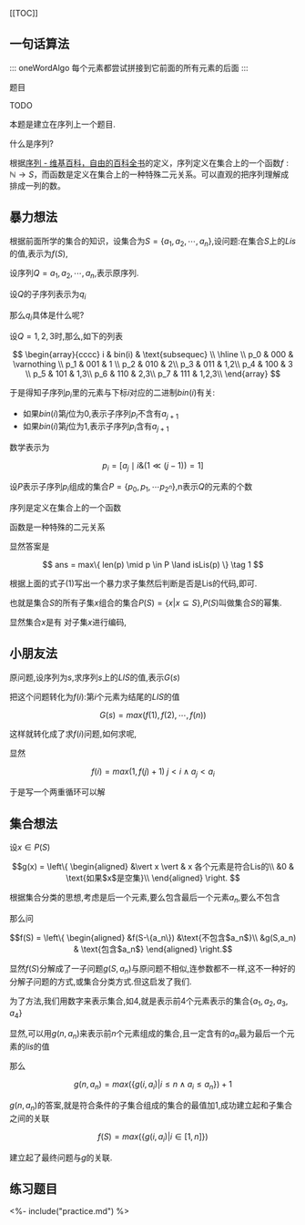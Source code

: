 [[TOC]]

## 一句话算法

::: oneWordAlgo
每个元素都尝试拼接到它前面的所有元素的后面
:::

题目

TODO

本题是建立在序列上一个题目.

什么是序列?

根据[序列 - 维基百科，自由的百科全书](https://zh.wikipedia.org/wiki/%E5%BA%8F%E5%88%97)的定义，序列定义在集合上的一个函数$f:\mathbb{N} \rightarrow S$，而函数是定义在集合上的一种特殊二元关系。可以直观的把序列理解成排成一列的数。

## 暴力想法
根据前面所学的集合的知识，设集合为$S = \{a_1,a_2,\cdots,a_n\}$,设问题:在集合$S$上的$Lis$的值,表示为$f(S)$,

设序列$Q = a_1,a_2,\cdots,a_n$,表示原序列.

设$Q$的子序列表示为$q_i$

那么$q_i$具体是什么呢?

设$Q = 1,2,3$时,那么,如下的列表


$$
\begin{array}{cccc}
i & bin(i) & \text{subsequec} \\
\hline \\
p_0 & 000 & \varnothing \\
p_1 & 001 & 1 \\
p_2 & 010 & 2\\
p_3 & 011 & 1,2\\
p_4 & 100 & 3 \\
p_5 & 101 & 1,3\\
p_6 & 110 & 2,3\\
p_7 & 111 & 1,2,3\\
\end{array}
$$

于是得知子序列$p_i$里的元素与下标$i$对应的二进制$bin(i)$有关:

- 如果$bin(i)$第$j$位为$0$,表示子序列$p_i$不含有$a_{j+1}$
- 如果$bin(i)$第$j$位为$1$,表示子序列$p_i$含有$a_{j+1}$


数学表示为

$$
p_i = [a_j \mid i \& (1\ll(j-1)) = 1]
$$

设$P$表示子序列$p_i$组成的集合$P = \{p_0,p_1,\cdots p_{2^n}\}$,n表示$Q$的元素的个数

序列是定义在集合上的一个函数

函数是一种特殊的二元关系

显然答案是

$$
ans = max\{ len(p) \mid p \in P \land isLis(p) \} \tag 1
$$

根据上面的式子$(1)$写出一个暴力求子集然后判断是否是Lis的代码,即可.


也就是集合$S$的所有子集$x$组合的集合$P(S) = \{x | x \subseteq S\}$,$P(S)$叫做集合$S$的幂集.

显然集合$x$是有
对子集$x$进行编码,

## 小朋友法

原问题,设序列为$s$,求序列$s$上的$LIS$的值,表示$G(s)$

把这个问题转化为$f(i)$:第$i$个元素为结尾的$LIS$的值

$$
G(s) = max(f(1),f(2),\cdots,f(n))
$$

这样就转化成了求$f(i)$问题,如何求呢,

显然

$$
f(i) = max(1,f(j)+1) \; j < i \land a_j < a_i
$$

于是写一个两重循环可以解

## 集合想法

设$x \in P(S)$

```math
g(x) = \left\{
    \begin{aligned}
        &\vert x \vert & x 各个元素是符合Lis的\\
        &0 & \text{如果$x$是空集}\\
    \end{aligned}
\right. 
```


根据集合分类的思想,考虑是后一个元素,要么包含最后一个元素$a_n$,要么不包含



那么问

```math
f(S) =
\left\{
    \begin{aligned}
        &f(S-\{a_n\}) &\text{不包含$a_n$}\\
        &g(S,a_n) & \text{包含$a_n$}
    \end{aligned}
\right.
```

显然$f(S)$分解成了一子问题$g(S,a_n)$与原问题不相似,连参数都不一样,这不一种好的分解子问题的方式,或集合分类方式.但这启发了我们.

为了方法,我们用数字来表示集合,如$4$,就是表示前$4$个元素表示的集合$\{a_1,a_2,a_3,a_4\}$

显然,可以用$g(n,a_n)$来表示前$n$个元素组成的集合,且一定含有的$a_n$最为最后一个元素的$lis$的值

那么

$$
g(n,a_n) = max(\{g(i,a_i) \big\vert i \leqslant n \land a_i \leqslant a_n \}) +1
$$

$g(n,a_n)$的答案,就是符合条件的子集合组成的集合的最值加$1$,成功建立起和子集合之间的关联

$$
f(S) = max(\{g(i,a_i) \big\vert i \in [1,n]\})
$$

建立起了最终问题与$g$的关联.


## 练习题目

<%- include("practice.md") %>
